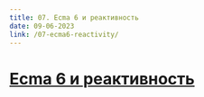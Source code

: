 ```yaml
---
title: 07. Ecma 6 и реактивность
date: 09-06-2023
link: /07-ecma6-reactivity/
---
```


# [Ecma 6 и реактивность](/lesson/07-ecma6-reactivity)
